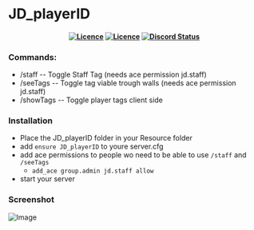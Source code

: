 # JD_playerID

<h4 align="center">
	<a href="https://github.com/JokeDevil/JD_playerID/releases/latest" title=""><img alt="Licence" src="https://img.shields.io/github/release/JokeDevil/JD_playerID.svg"></a>
	<a href="LICENSE" title=""><img alt="Licence" src="https://img.shields.io/github/license/JokeDevil/JD_playerID.svg"></a>
	<a href="https://discord.gg/m4BvmkG" title=""><img alt="Discord Status" src="https://discordapp.com/api/guilds/721339695199682611/widget.png"></a>
</h4>

### Commands: 

- /staff     -- Toggle Staff Tag (needs ace permission jd.staff)
- /seeTags   -- Toggle tag viable trough walls (needs ace permission jd.staff)
- /showTags  -- Toggle player tags client side


### Installation

- Place the JD_playerID folder in your Resource folder
- add `ensure JD_playerID` to youre server.cfg
- add ace permissions to people wo need to be able to use `/staff` and `/seeTags`
  - `add_ace group.admin jd.staff allow`
- start your server


### Screenshot
![Image](https://i.gyazo.com/d071685516dc8df55107ff707ecc281d.png)
